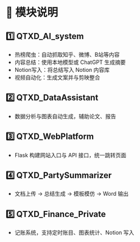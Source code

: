 # 📂 模块说明

## 1️⃣ QTXD_AI_system
- 热榜爬虫：自动抓取知乎、微博、B站等内容
- 内容总结：使用本地模型或 ChatGPT 生成摘要
- Notion写入：将总结写入 Notion 内容库
- 视频自动化：生成文案并与剪映整合

## 2️⃣ QTXD_DataAssistant
- 数据分析与图表自动生成，辅助论文、报告

## 3️⃣ QTXD_WebPlatform
- Flask 构建网站入口与 API 接口，统一跳转页面

## 4️⃣ QTXD_PartySummarizer
- 文档上传 → 总结生成 → 模板模仿 → Word 输出

## 5️⃣ QTXD_Finance_Private
- 记账系统，支持定时账目、图表统计、Notion 写入